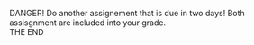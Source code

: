DANGER! Do another assignement that is due in two days! Both assisgnment are included into your grade.    
THE END